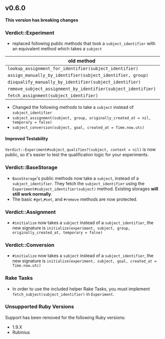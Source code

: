 ## v0.6.0
**This version has breaking changes**

### Verdict::Experiment
* replaced following public methods that took a `subject_identifier` with an equivalent method which takes a `subject`

| old method                                                      | new method                               |
| --------------------------------------------------------------- | ---------------------------------------- |
| `lookup_assignment_for_identifier(subject_identifier)`          | `lookup(subject)`                        |
| `assign_manually_by_identifier(subject_identifier, group)`      | `assign_manually(subject, group)`        |
| `disqualify_manually_by_identifier(subject_identifier)`         | `disqualify_manually(subject)`           |
| `remove_subject_assignment_by_identifier(subject_identifier)`   | `remove_subject_assignment(subject)`     |
| `fetch_assignment(subject_identifier)`                          | `lookup(subject)`                        |

* Changed the following methods to take a `subject` instead of `subject_identifier`
 * `subject_assignment(subject, group, originally_created_at = nil, temporary = false)`
 * `subject_conversion(subject, goal, created_at = Time.now.utc)`

#### Improved Testability
`Verdict::Experiment#subject_qualifies?(subject, context = nil)` is now public, so it's easier to test
the qualification logic for your experiments.

### Verdict::BaseStorage
* `BaseStorage`'s public methods now take a `subject`, instead of a `subject_identifier`. They fetch the `subject_identifier` using the `Experiment#subject_identifier(subject)` method. Existing storages **will still work normally**.
* The basic `#get`,`#set`, and `#remove` methods are now protected.

### Verdict::Assignment
* `#initialize` now takes a `subject` instead of a `subject_identifier`, the new signature is `initialize(experiment, subject, group, originally_created_at, temporary = false)`

### Verdict::Conversion
* `#initialize` now takes a `subject` instead of a `subject_identifier`, the new signature is `initialize(experiment, subject, goal, created_at = Time.now.utc)`

### Rake Tasks
* In order to use the included helper Rake Tasks, you must implement `fetch_subject(subject_identifier)` in `Experiment`.

### Unsupported Ruby Versions
Support has been removed for the following Ruby versions:
- 1.9.X
- Rubinius

